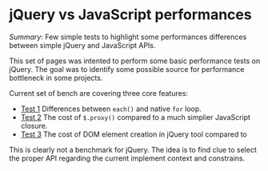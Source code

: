 # jQuery vs JavaScript performances

*Summary:*
Few simple tests to highlight some performances differences between simple jQuery and JavaScript APIs.

This set of pages was intented to perform some basic performance tests on jQuery. 
The goal was to identify some possible source for performance bottleneck in some projects.

Current set of bench are covering three core features:

- [Test 1](./raw/master/each-or-loop.html)
    Differences between `each()` and native `for` loop.
- [Test 2](./raw/master/perf-proxy.html)
    The cost of `$.proxy()` compared to a much simplier JavaScript closure.
- [Test 3](./raw/master/perf-div-creation.html)
    The cost of DOM element creation in jQuery tool compared to 

This is clearly not a benchmark for jQuery. The idea is to find clue to select the proper API regarding the current implement context and constrains.

